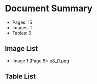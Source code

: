 # Document Summary

- Pages: 15
- Images: 1
- Tables: 0

## Image List

- Image 1 (Page 8): [p8_i1.png](pdf_images/p8_i1.png)

## Table List

